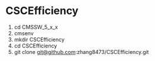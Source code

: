 CSCEfficiency
=============

1. cd CMSSW_5_x_x
2. cmsenv
3. mkdir CSCEfficiency
4. cd CSCEfficiency
5. git clone git@github.com:zhang8473/CSCEfficiency.git
